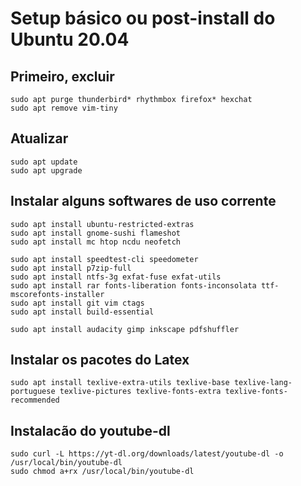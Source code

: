 # Setup básico ou post-install do Ubuntu 20.04

## Primeiro, excluir
    sudo apt purge thunderbird* rhythmbox firefox* hexchat
    sudo apt remove vim-tiny


## Atualizar
    sudo apt update
    sudo apt upgrade


## Instalar alguns softwares de uso corrente
    sudo apt install ubuntu-restricted-extras
    sudo apt install gnome-sushi flameshot
    sudo apt install mc htop ncdu neofetch

    sudo apt install speedtest-cli speedometer
    sudo apt install p7zip-full
    sudo apt install ntfs-3g exfat-fuse exfat-utils
    sudo apt install rar fonts-liberation fonts-inconsolata ttf-mscorefonts-installer
    sudo apt install git vim ctags
    sudo apt install build-essential

    sudo apt install audacity gimp inkscape pdfshuffler


## Instalar os pacotes do Latex
    sudo apt install texlive-extra-utils texlive-base texlive-lang-portuguese texlive-pictures texlive-fonts-extra texlive-fonts-recommended


## Instalacão do youtube-dl
    sudo curl -L https://yt-dl.org/downloads/latest/youtube-dl -o /usr/local/bin/youtube-dl
    sudo chmod a+rx /usr/local/bin/youtube-dl



